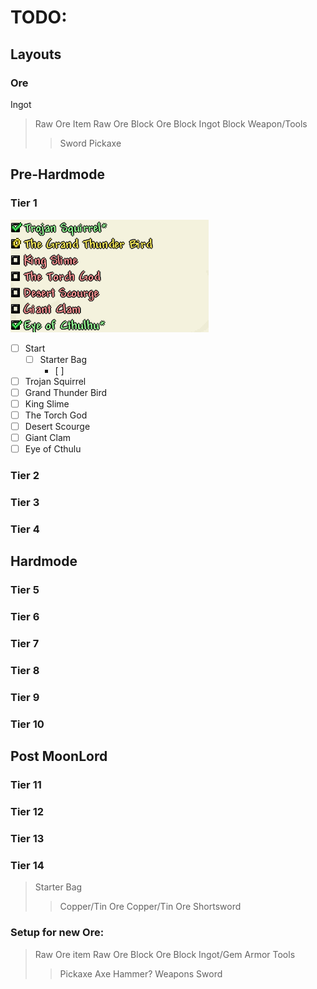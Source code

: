 # TODO:
## Layouts
### Ore
Ingot
>Raw Ore Item
>Raw Ore Block
>Ore Block
>Ingot Block
>Weapon/Tools
>>Sword
>>Pickaxe
>>

## Pre-Hardmode
### Tier 1
![tier1-img](img/tiers_template/tier1.png)

 - [ ] Start
	 - [ ] Starter Bag
		 - [ ] 
 - [ ] Trojan Squirrel
 - [ ] Grand Thunder Bird
 - [ ] King Slime
 - [ ] The Torch God
 - [ ] Desert Scourge
 - [ ] Giant Clam
 - [ ] Eye of Cthulu

### Tier 2
### Tier 3
### Tier 4
## Hardmode
### Tier 5
### Tier 6
### Tier 7
### Tier 8
### Tier 9
### Tier 10
## Post MoonLord
### Tier 11
### Tier 12
### Tier 13
### Tier 14


>Starter Bag
>> Copper/Tin Ore
>> Copper/Tin Ore Shortsword
>>


### Setup for new Ore:
>Raw Ore item
>Raw Ore Block
>Ore Block
>Ingot/Gem
> Armor
> Tools
>> Pickaxe
>> Axe
>> Hammer?
>Weapons
>> Sword

<!--stackedit_data:
eyJoaXN0b3J5IjpbOTIwMzMwMTksLTk2NjcxMTY1OSwtMjEyOD
Y5Mzg3NiwtMTQ2ODg1MTA1NiwtMTE4NzczNjUxLDgzODc5OTk2
LDEzNDgyNjU1NzZdfQ==
-->